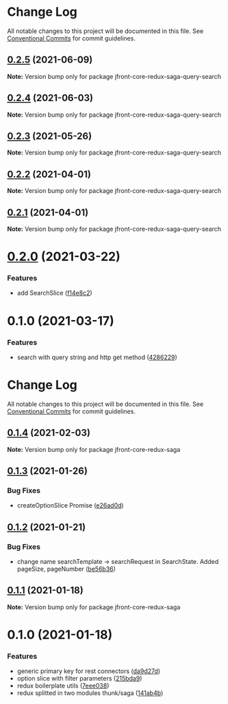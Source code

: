 # Change Log

All notable changes to this project will be documented in this file.
See [Conventional Commits](https://conventionalcommits.org) for commit guidelines.

## [0.2.5](https://github.com/Jepria/jfront-core/compare/jfront-core-redux-saga-query-search@0.2.4...jfront-core-redux-saga-query-search@0.2.5) (2021-06-09)

**Note:** Version bump only for package jfront-core-redux-saga-query-search





## [0.2.4](https://github.com/Jepria/jfront-core/compare/jfront-core-redux-saga-query-search@0.2.3...jfront-core-redux-saga-query-search@0.2.4) (2021-06-03)

**Note:** Version bump only for package jfront-core-redux-saga-query-search





## [0.2.3](https://github.com/Jepria/jfront-core/compare/jfront-core-redux-saga-query-search@0.2.2...jfront-core-redux-saga-query-search@0.2.3) (2021-05-26)

**Note:** Version bump only for package jfront-core-redux-saga-query-search





## [0.2.2](https://github.com/Jepria/jfront-core/compare/jfront-core-redux-saga-query-search@0.2.1...jfront-core-redux-saga-query-search@0.2.2) (2021-04-01)

**Note:** Version bump only for package jfront-core-redux-saga-query-search





## [0.2.1](https://github.com/Jepria/jfront-core/compare/jfront-core-redux-saga-query-search@0.2.0...jfront-core-redux-saga-query-search@0.2.1) (2021-04-01)

**Note:** Version bump only for package jfront-core-redux-saga-query-search





# [0.2.0](https://github.com/Jepria/jfront-core/compare/jfront-core-redux-saga-query-search@0.1.0...jfront-core-redux-saga-query-search@0.2.0) (2021-03-22)


### Features

* add SearchSlice ([f14e8c2](https://github.com/Jepria/jfront-core/commit/f14e8c2134ace07c02b33d6a96d1d936b65f3b36))





# 0.1.0 (2021-03-17)


### Features

* search with query string and http get method ([4286229](https://github.com/Jepria/jfront-core/commit/4286229a56a4313fbe9ed55f886f03f09924a0d2))





# Change Log

All notable changes to this project will be documented in this file. See
[Conventional Commits](https://conventionalcommits.org) for commit guidelines.

## [0.1.4](https://github.com/Jepria/jfront-core/compare/jfront-core-redux-saga@0.1.3...jfront-core-redux-saga@0.1.4) (2021-02-03)

**Note:** Version bump only for package jfront-core-redux-saga

## [0.1.3](https://github.com/Jepria/jfront-core/compare/jfront-core-redux-saga@0.1.2...jfront-core-redux-saga@0.1.3) (2021-01-26)

### Bug Fixes

- createOptionSlice Promise
  ([e26ad0d](https://github.com/Jepria/jfront-core/commit/e26ad0d83b8dd79641d580922bbac93bc5521c9a))

## [0.1.2](https://github.com/Jepria/jfront-core/compare/jfront-core-redux-saga@0.1.1...jfront-core-redux-saga@0.1.2) (2021-01-21)

### Bug Fixes

- change name searchTemplate -> searchRequest in SearchState. Added pageSize, pageNumber
  ([be56b36](https://github.com/Jepria/jfront-core/commit/be56b36a33847dd947fc6e954b38bf72567a0753))

## [0.1.1](https://github.com/Jepria/jfront-core/compare/jfront-core-redux-saga@0.1.0...jfront-core-redux-saga@0.1.1) (2021-01-18)

**Note:** Version bump only for package jfront-core-redux-saga

# 0.1.0 (2021-01-18)

### Features

- generic primary key for rest connectors
  ([da9d27d](https://github.com/Jepria/jfront-core/commit/da9d27daa4be402a1cda9c58b4ec27b1ffe656a0))
- option slice with filter parameters
  ([215bda9](https://github.com/Jepria/jfront-core/commit/215bda920f29760f5a5b6d29d189b50a6922a307))
- redux boilerplate utils
  ([7eee038](https://github.com/Jepria/jfront-core/commit/7eee038869990efe2a6560d2fb13fd80d382842a))
- redux splitted in two modules thunk/saga
  ([141ab4b](https://github.com/Jepria/jfront-core/commit/141ab4b870b019fff734dc3e1a341a3ec0abf965))
